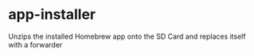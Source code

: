 # app-installer
Unzips the installed Homebrew app onto the SD Card and replaces itself with a forwarder
